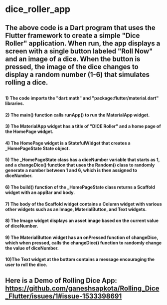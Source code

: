 # dice_roller_app
## The above code is a Dart program that uses the Flutter framework to create a simple "Dice Roller" application. When run, the app displays a screen with a single button labeled "Roll Now" and an image of a dice. When the button is pressed, the image of the dice changes to display a random number (1-6) that simulates rolling a dice. 
##
#### 1) The code imports the "dart:math" and "package:flutter/material.dart" libraries.
#### 2) The main() function calls runApp() to run the MaterialApp widget.
#### 3) The MaterialApp widget has a title of "DICE Roller" and a home page of the HomePage widget.
#### 4) The HomePage widget is a StatefulWidget that creates a _HomePageState State object.
#### 5) The _HomePageState class has a diceNumber variable that starts as 1, and a changeDice() function that uses the Random() class to randomly generate a number between 1 and 6, which is then assigned to diceNumber.
#### 6) The build() function of the _HomePageState class returns a Scaffold widget with an appBar and body.
#### 7) The body of the Scaffold widget contains a Column widget with various other widgets such as an Image, MaterialButton, and Text widgets.
#### 8) The Image widget displays an asset image based on the current value of diceNumber.
#### 9) The MaterialButton widget has an onPressed function of changeDice, which when pressed, calls the changeDice() function to randomly change the value of diceNumber.
#### 10)The Text widget at the bottom contains a message encouraging the user to roll the dice.

## Here is a Demo of Rolling Dice App: https://github.com/ganeshsapkota/Rolling_Dice_Flutter/issues/1#issue-1533398691

